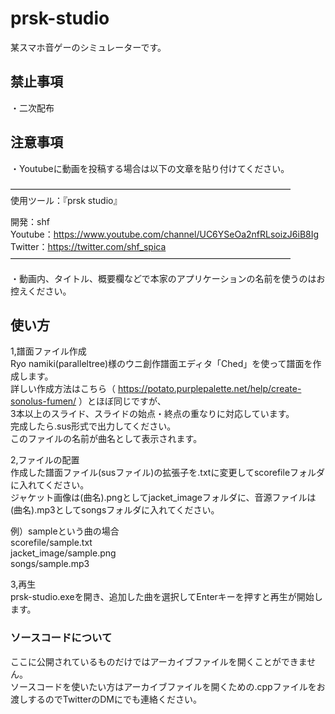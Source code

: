 # prsk-studio  
某スマホ音ゲーのシミュレーターです。

## 禁止事項
・二次配布

## 注意事項
・Youtubeに動画を投稿する場合は以下の文章を貼り付けてください。  
  
――――――――――――――――――――――――――――――――  
使用ツール：『prsk studio』  
  
開発：shf  
  Youtube：https://www.youtube.com/channel/UC6YSeOa2nfRLsoizJ6iB8Ig  
  Twitter：https://twitter.com/shf_spica  
――――――――――――――――――――――――――――――――  

・動画内、タイトル、概要欄などで本家のアプリケーションの名前を使うのはお控えください。

## 使い方
1,譜面ファイル作成  
  Ryo namiki(paralleltree)様のウニ創作譜面エディタ「Ched」を使って譜面を作成します。  
  詳しい作成方法はこちら（ https://potato.purplepalette.net/help/create-sonolus-fumen/ ）とほぼ同じですが、  
  3本以上のスライド、スライドの始点・終点の重なりに対応しています。  
  完成したら.sus形式で出力してください。  
  このファイルの名前が曲名として表示されます。  
    
2,ファイルの配置  
  作成した譜面ファイル(susファイル)の拡張子を.txtに変更してscorefileフォルダに入れてください。  
  ジャケット画像は(曲名).pngとしてjacket_imageフォルダに、音源ファイルは(曲名).mp3としてsongsフォルダに入れてください。  
    
  例）sampleという曲の場合  
  scorefile/sample.txt  
  jacket_image/sample.png  
  songs/sample.mp3  

3,再生  
  prsk-studio.exeを開き、追加した曲を選択してEnterキーを押すと再生が開始します。
  
  
### ソースコードについて
ここに公開されているものだけではアーカイブファイルを開くことができません。  
ソースコードを使いたい方はアーカイブファイルを開くための.cppファイルをお渡しするのでTwitterのDMにでも連絡ください。

